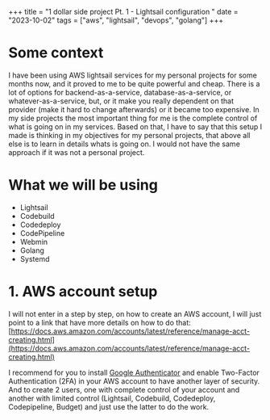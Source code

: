 +++
title = "1 dollar side project Pt. 1 - Lightsail configuration "
date = "2023-10-02"
tags = ["aws", "lightsail", "devops", "golang"]
+++

# Some context

I have been using AWS lightsail services for my personal projects for some months now, and it proved to me to be quite powerful and cheap. There is a lot of options for backend-as-a-service, database-as-a-service, or whatever-as-a-service, but, or it make you really dependent on that provider (make it hard to change afterwards) or it became too expensive. In my side projects the most important thing for me is the complete control of what is going on in my services. Based on that, I have to say that this setup I made is thinking in my objectives for my personal projects, that above all else is to learn in details whats is going on. I would not have the same approach if it was not a personal project.

# What we will be using

- Lightsail
- Codebuild
- Codedeploy
- CodePipeline
- Webmin
- Golang
- Systemd

# 1. AWS account setup

I will not enter in a step by step, on how to create an AWS account, I will just point to a link that have more details on how to do that: [https://docs.aws.amazon.com/accounts/latest/reference/manage-acct-creating.html](https://docs.aws.amazon.com/accounts/latest/reference/manage-acct-creating.html)

I recommend for you to install [Google Authenticator](https://apps.apple.com/br/app/google-authenticator/id388497605) and enable Two-Factor Authentication (2FA) in your AWS account to have another layer of security. And to create 2 users, one with complete control of your account and another with limited control (Lightsail, Codebuild, Codedeploy, Codepipeline, Budget) and just use the latter to do the work.


